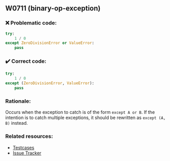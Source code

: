 ## W0711 (binary-op-exception)

### :x: Problematic code:

```python
try:
    1 / 0
except ZeroDivisionError or ValueError:
    pass
```

### :heavy_check_mark: Correct code:

```python
try:
    1 / 0
except (ZeroDivisionError, ValueError):
    pass
```

### Rationale:

Occurs when the exception to catch is of the form `except A or B`. If
the intention is to catch multiple exceptions, it should be rewritten
as `except (A, B)` instead.

### Related resources:

- [Testcases](#)
- [Issue Tracker](https://github.com/PyCQA/pylint/issues?q=is%3Aissue+%22binary-op-exception%22+OR+%22W0711%22)
